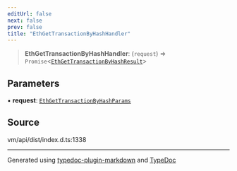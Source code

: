 ```yaml
---
editUrl: false
next: false
prev: false
title: "EthGetTransactionByHashHandler"
---
```


> **EthGetTransactionByHashHandler**: (`request`) => `Promise`\<[`EthGetTransactionByHashResult`](/generated/type-aliases/ethgettransactionbyhashresult/)\>

## Parameters

▪ **request**: [`EthGetTransactionByHashParams`](/generated/type-aliases/ethgettransactionbyhashparams/)

## Source

vm/api/dist/index.d.ts:1338

***
Generated using [typedoc-plugin-markdown](https://www.npmjs.com/package/typedoc-plugin-markdown) and [TypeDoc](https://typedoc.org/)
